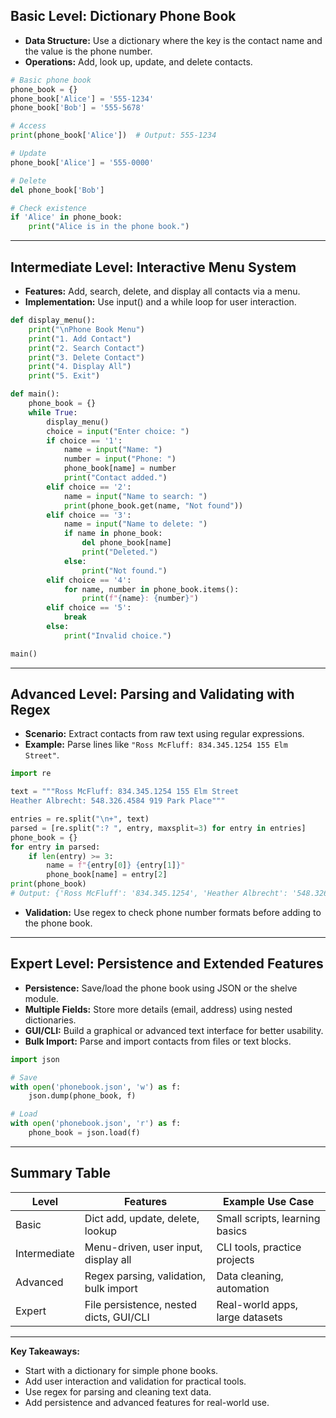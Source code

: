 ## **Basic Level: Dictionary Phone Book**

- **Data Structure:** Use a dictionary where the key is the contact name and the value is the phone number.
- **Operations:** Add, look up, update, and delete contacts.

```python
# Basic phone book
phone_book = {}
phone_book['Alice'] = '555-1234'
phone_book['Bob'] = '555-5678'

# Access
print(phone_book['Alice'])  # Output: 555-1234

# Update
phone_book['Alice'] = '555-0000'

# Delete
del phone_book['Bob']

# Check existence
if 'Alice' in phone_book:
    print("Alice is in the phone book.")
```

***

## **Intermediate Level: Interactive Menu System**

- **Features:** Add, search, delete, and display all contacts via a menu.
- **Implementation:** Use input() and a while loop for user interaction.

```python
def display_menu():
    print("\nPhone Book Menu")
    print("1. Add Contact")
    print("2. Search Contact")
    print("3. Delete Contact")
    print("4. Display All")
    print("5. Exit")

def main():
    phone_book = {}
    while True:
        display_menu()
        choice = input("Enter choice: ")
        if choice == '1':
            name = input("Name: ")
            number = input("Phone: ")
            phone_book[name] = number
            print("Contact added.")
        elif choice == '2':
            name = input("Name to search: ")
            print(phone_book.get(name, "Not found"))
        elif choice == '3':
            name = input("Name to delete: ")
            if name in phone_book:
                del phone_book[name]
                print("Deleted.")
            else:
                print("Not found.")
        elif choice == '4':
            for name, number in phone_book.items():
                print(f"{name}: {number}")
        elif choice == '5':
            break
        else:
            print("Invalid choice.")

main()
```


***

## **Advanced Level: Parsing and Validating with Regex**

- **Scenario:** Extract contacts from raw text using regular expressions.
- **Example:** Parse lines like `"Ross McFluff: 834.345.1254 155 Elm Street"`.

```python
import re

text = """Ross McFluff: 834.345.1254 155 Elm Street
Heather Albrecht: 548.326.4584 919 Park Place"""

entries = re.split("\n+", text)
parsed = [re.split(":? ", entry, maxsplit=3) for entry in entries]
phone_book = {}
for entry in parsed:
    if len(entry) >= 3:
        name = f"{entry[0]} {entry[1]}"
        phone_book[name] = entry[2]
print(phone_book)
# Output: {'Ross McFluff': '834.345.1254', 'Heather Albrecht': '548.326.4584'}
```

- **Validation:** Use regex to check phone number formats before adding to the phone book.

***

## **Expert Level: Persistence and Extended Features**

- **Persistence:** Save/load the phone book using JSON or the shelve module.
- **Multiple Fields:** Store more details (email, address) using nested dictionaries.
- **GUI/CLI:** Build a graphical or advanced text interface for better usability.
- **Bulk Import:** Parse and import contacts from files or text blocks.

```python
import json

# Save
with open('phonebook.json', 'w') as f:
    json.dump(phone_book, f)

# Load
with open('phonebook.json', 'r') as f:
    phone_book = json.load(f)
```


***

## **Summary Table**

| Level        | Features                                      | Example Use Case                |
|--------------|-----------------------------------------------|---------------------------------|
| Basic        | Dict add, update, delete, lookup              | Small scripts, learning basics  |
| Intermediate | Menu-driven, user input, display all          | CLI tools, practice projects    |
| Advanced     | Regex parsing, validation, bulk import        | Data cleaning, automation       |
| Expert       | File persistence, nested dicts, GUI/CLI       | Real-world apps, large datasets |

***

**Key Takeaways:**  
- Start with a dictionary for simple phone books.
- Add user interaction and validation for practical tools.
- Use regex for parsing and cleaning text data.
- Add persistence and advanced features for real-world use.
